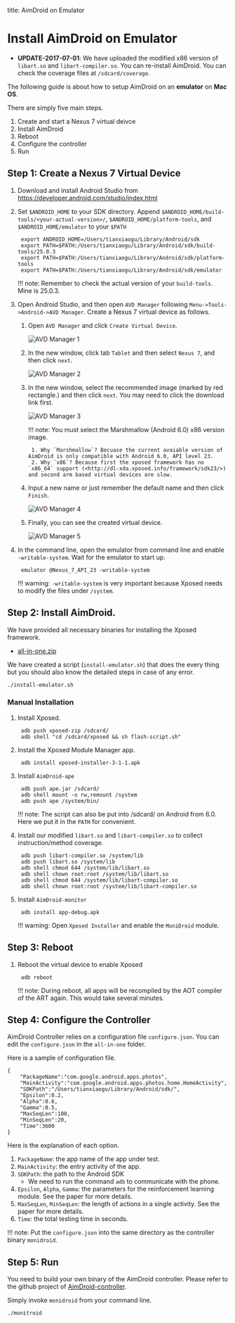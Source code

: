 title: AimDroid on Emulator

# Install AimDroid on Emulator


* **UPDATE-2017-07-01**: We have uploaded the modified x86 version of `libart.so` and `libart-compiler.so`.
  You can re-install AimDroid. You can check the coverage files at `/sdcard/coverage`.


The following guide is about how to setup AimDroid on an **emulator** on **Mac OS**.


There are simply five main steps.

1. Create and start a Nexus 7 virtual deivce
2. Install AimDroid
3. Reboot
4. Configure the controller
5. Run


## Step 1: Create a Nexus 7 Virtual Device

1. Download and install Android Studio from <https://developer.android.com/studio/index.html>
2. Set `$ANDROID_HOME` to your SDK directory. Append `$ANDROID_HOME/build-tools/<your-actual-version>/`, `$ANDROID_HOME/platform-tools`, and `$ANDROID_HOME/emulator` to your `$PATH`

        export ANDROID_HOME=/Users/tianxiaogu/Library/Android/sdk
        export PATH=$PATH:/Users/tianxiaogu/Library/Android/sdk/build-tools/25.0.3
        export PATH=$PATH:/Users/tianxiaogu/Library/Android/sdk/platform-tools
        export PATH=$PATH:/Users/tianxiaogu/Library/Android/sdk/emulator

    !!! note:
        Remember to check the actual version of your `build-tools`. Mine is 25.0.3.

3. Open Android Studio, and then open `AVD Manager` following `Menu->Tools->Android->AVD Manager`. Create a Nexus 7 virtual device as follows.
    1. Open `AVD Manager` and click `Create Virtual Device`.

        <img class="img-responsive" style="margin:0 auto;max-width:800px;height:auto;" src="AVDManager1.png" alt="AVD Manager 1"/>

    2. In the new window, click tab `Tablet` and then select `Nexus 7`, and then click `next`.

        <img class="img-responsive" style="margin:0 auto;max-width:800px;height:auto;" src="AVDManager2.png" alt="AVD Manager 2"/>

    3. In the new window, select the recommended image (marked by red rectangle.) and then click `next`. You may need to click the download link first.

        <img class="img-responsive" style="margin:0 auto;max-width:800px;height:auto;" src="AVDManager3.png" alt="AVD Manager 3"/>

        !!! note:
            You must select the Marshmallow (Android 6.0) x86 version image.

            1. Why `Marshmallow`? Becuase the current avaiable version of AimDroid is only compatible with Android 6.0, API level 23.
            2. Why `x86`? Because first the xposed framework has no `x86_64` support (<http://dl-xda.xposed.info/framework/sdk23/>) and second arm based virtual devices are slow.

    4. Input a new name or just remember the default name and then click `Finish`.

        <img class="img-responsive" style="margin:0 auto;max-width:800px;height:auto;" src="AVDManager4.png" alt="AVD Manager 4"/>

    5. Finally, you can see the created virtual device.

        <img class="img-responsive" style="margin:0 auto;max-width:800px;height:auto;" src="AVDManager5.png" alt="AVD Manager 5"/>

4. In the command line, open the emulator from command line and enable `-writable-system`. Wait for the emulator to start up.

        emulator @Nexus_7_API_23 -writable-system

    !!! warning:
        `-writable-system` is very important because Xposed needs to modify the files under `/system`.


## Step 2: Install AimDroid.

We have provided all necessary binaries for installing the Xposed framework.

* [all-in-one.zip](./all-in-one.zip)

We have created a script (`install-emulator.sh`) that does the every thing but you should also know the detailed steps in case of any error.

```
./install-emulator.sh
```

### Manual Installation


1. Install Xposed.


        adb push xposed-zip /sdcard/
        adb shell "cd /sdcard/xposed && sh flash-script.sh"


2. Install the Xposed Module Manager app.

        adb install xposed-installer-3-1-1.apk

3. Install `AimDroid-ape`

        adb push ape.jar /sdcard/
        adb shell mount -o rw,remount /system
        adb push ape /system/bin/

    !!! note:
        The script can also be put into /sdcard/ on Android from 6.0. Here we put it in the `PATH` for convenient.

4. Install our modified `libart.so` and `libart-compiler.so` to collect instruction/method coverage.


        adb push libart-compiler.so /system/lib
        adb push libart.so /system/lib
        adb shell chmod 644 /system/lib/libart.so
        adb shell chown root:root /system/lib/libart.so
        adb shell chmod 644 /system/lib/libart-compiler.so
        adb shell chown root:root /system/lib/libart-compiler.so

5. Install `AimDroid-monitor`

        adb install app-debug.apk

    !!! warning:
        Open `Xposed Installer` and enable the `MoniDroid` module.

## Step 3: Reboot

1. Reboot the virtual device to enable Xposed

        adb reboot

    !!! note:
        During reboot, all apps will be recompiled by the AOT compiler of the ART again. This would take several minutes.

## Step 4: Configure the Controller

AimDroid Controller relies on a configuration file `configure.json`.
You can edit the `configure.json` in the `all-in-one` folder.

Here is a sample of configuration file.

```
{
    "PackageName":"com.google.android.apps.photos",
    "MainActivity":"com.google.android.apps.photos.home.HomeActivity",
    "SDKPath":"/Users/tianxiaogu/Library/Android/sdk/",
    "Epsilon":0.2,
    "Alpha":0.6,
    "Gamma":0.5,
    "MaxSeqLen":100,
    "MinSeqLen":20,
    "Time":3600
}
```

Here is the explanation of each option.

1. `PackageName`: the app name of the app under test.
2. `MainActivity`: the entry activity of the app.
3. `SDKPath`: the path to the Android SDK
    * We need to run the command `adb` to communicate with the phone.
4. `Epsilon`, `Alpha`, `Gamma`: the parameters for the reinforcement learning module. See the paper for more details.
5. `MaxSeqLen`, `MinSeqLen`: the length of actions in a single activity. See the paper for more details.
6. `Time`: the total testing time in seconds.

!!! note:
    Put the `configure.json` into the same directory as the controller binary `monidroid`.

## Step 5: Run

You need to build your own binary of the AimDroid controller.
Please refer to the github project of [AimDroid-controller](https://github.com/icsnju/AimDroid-controller).

Simply invoke `monidroid` from your command line.

```
./monitroid
```


